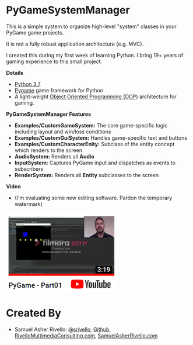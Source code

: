 PyGameSystemManager
=============

This is a simple system to organize high-level "system" classes in your PyGame game projects.

It is not a fully robust application architecture (e.g. MVC).

I created this during my first week of learning Python. I bring 19+ years of gaming experience to this small project.

**Details**

* [Python 3.7](https://www.python.org/) 
* [Pygame](https://www.pygame.org/) game framework for Python
* A light-weight [Object Oriented Programming (OOP)](https://en.wikipedia.org/wiki/Object-oriented_programming) architecture for gaming.

**PyGameSystemManager Features**

* **Examples/CustomGameSystem:** The core game-specific logic including layout and win/loss conditions
* **Examples/CustomGuiSystem:** Handles game-specific text and buttons
* **Examples/CustomCharacterEnity:** Subclass of the entity concept which renders to the screen
* **AudioSystem:** Renders all **Audio**
* **InputSystem:** Captures PyGame input and dispatches as events to subscribers
* **RenderSystem:** Renders all **Entity** subclasses to the screen

**Video**
* (I'm evaluating some new editing software. Pardon the temporary watermark)

<a href="https://youtu.be/DEeFTcsFk2I">
  <img src="https://raw.githubusercontent.com/RivelloMultimediaConsulting/PyGameSystemManager/master/Documentation/PyGame_Part01_Thumbnail.png" width="300" />
  
</a>
    
Created By
=============

- Samuel Asher Rivello: <a href="https://twitter.com/srivello/">@srivello</a>, <a href="http://www.github.com/RivelloMultimediaConsulting/">Github</a>, <a href="http://RivelloMultimediaConsulting.com/unity/">RivelloMultimediaConsulting.com</a>, <a href="http://www.SamuelAsherRivello.com">SamuelAsherRivello.com</a>

